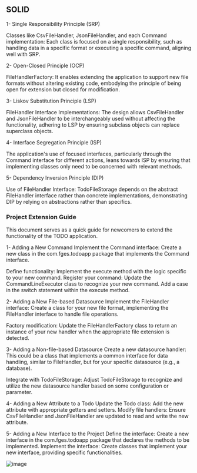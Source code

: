 ## SOLID 
1- Single Responsibility Principle (SRP)

Classes like CsvFileHandler, JsonFileHandler, and each Command implementation: Each class is focused on a single responsibility, such as handling data in a specific format or executing a specific command, aligning well with SRP.

2- Open-Closed Principle (OCP)

FileHandlerFactory: It enables extending the application to support new file formats without altering existing code, embodying the principle of being open for extension but closed for modification.

3- Liskov Substitution Principle (LSP)

FileHandler Interface Implementations: The design allows CsvFileHandler and JsonFileHandler to be interchangeably used without affecting the functionality, adhering to LSP by ensuring subclass objects can replace superclass objects.

4- Interface Segregation Principle (ISP)

The application's use of focused interfaces, particularly through the Command interface for different actions, leans towards ISP by ensuring that implementing classes only need to be concerned with relevant methods.

5- Dependency Inversion Principle (DIP)

Use of FileHandler Interface: TodoFileStorage depends on the abstract FileHandler interface rather than concrete implementations, demonstrating DIP by relying on abstractions rather than specifics.

### Project Extension Guide
This document serves as a quick guide for newcomers to extend the functionality of the TODO application.

1- Adding a New Command
Implement the Command interface: Create a new class in the com.fges.todoapp package that implements the Command interface.

Define functionality: Implement the execute method with the logic specific to your new command.
Register your command: Update the CommandLineExecutor class to recognize your new command. Add a case in the switch statement within the execute method.

2- Adding a New File-based Datasource
Implement the FileHandler interface: Create a class for your new file format, implementing the FileHandler interface to handle file operations.

Factory modification: Update the FileHandlerFactory class to return an instance of your new handler when the appropriate file extension is detected.

3- Adding a Non-file-based Datasource
Create a new datasource handler: This could be a class that implements a common interface for data handling, similar to FileHandler, but for your specific datasource (e.g., a database).

Integrate with TodoFileStorage: Adjust TodoFileStorage to recognize and utilize the new datasource handler based on some configuration or parameter.

4- Adding a New Attribute to a Todo
Update the Todo class: Add the new attribute with appropriate getters and setters.
Modify file handlers: Ensure CsvFileHandler and JsonFileHandler are updated to read and write the new attribute.

5- Adding a New Interface to the Project
Define the interface: Create a new interface in the com.fges.todoapp package that declares the methods to be implemented.
Implement the interface: Create classes that implement your new interface, providing specific functionalities.


![image](https://github.com/sabine003/DesignPattern/assets/88795763/a8de980c-4847-49fb-a883-6ca5bf1c9ea6)
